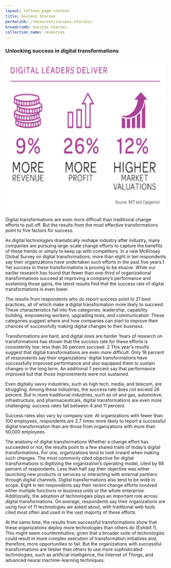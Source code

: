 ```yaml
---
layout: leftnav-page-content
title: Success Stories
permalink: /resources/success-stories/
breadcrumb: Success Stories
collection_name: resources
---
```

<h3>Unlocking success in digital transformations</h3>

<img src="/images/SS.png" align="center" style="width:700px;height:480px;">

Digital transformations are even more difficult than traditional change efforts to pull off. But the results from the most effective transformations point to five factors for success.

As digital technologies dramatically reshape industry after industry, many companies are pursuing large-scale change efforts to capture the benefits of these trends or simply to keep up with competitors. In a new McKinsey Global Survey on digital transformations, more than eight in ten respondents say their organizations have undertaken such efforts in the past five years.1 Yet success in these transformations is proving to be elusive. While our earlier research has found that fewer than one-third of organizational transformations succeed at improving a company’s performance and sustaining those gains, the latest results find that the success rate of digital transformations is even lower.

The results from respondents who do report success point to 21 best practices, all of which make a digital transformation more likely to succeed. These characteristics fall into five categories: leadership, capability building, empowering workers, upgrading tools, and communication. These categories suggest where and how companies can start to improve their chances of successfully making digital changes to their business.

Transformations are hard, and digital ones are harder
Years of research on transformations has shown that the success rate for these efforts is consistently low: less than 30 percent succeed. 2 This year’s results suggest that digital transformations are even more difficult. Only 16 percent of respondents say their organizations’ digital transformations have successfully improved performance and also equipped them to sustain changes in the long term. An additional 7 percent say that performance improved but that those improvements were not sustained.

Even digitally savvy industries, such as high tech, media, and telecom, are struggling. Among these industries, the success rate does not exceed 26 percent. But in more traditional industries, such as oil and gas, automotive, infrastructure, and pharmaceuticals, digital transformations are even more challenging: success rates fall between 4 and 11 percent.

Success rates also vary by company size. At organizations with fewer than 100 employees, respondents are 2.7 times more likely to report a successful digital transformation than are those from organizations with more than 50,000 employees.

The anatomy of digital transformations
Whether a change effort has succeeded or not, the results point to a few shared traits of today’s digital transformations. For one, organizations tend to look inward when making such changes. The most commonly cited objective for digital transformations is digitizing the organization’s operating model, cited by 68 percent of respondents. Less than half say their objective was either launching new products or services or interacting with external partners through digital channels. Digital transformations also tend to be wide in scope. Eight in ten respondents say their recent change efforts involved either multiple functions or business units or the whole enterprise. Additionally, the adoption of technologies plays an important role across digital transformations. On average, respondents say their organizations are using four of 11 technologies we asked about, with traditional web tools cited most often and used in the vast majority of these efforts.

At the same time, the results from successful transformations show that these organizations deploy more technologies than others do (Exhibit 1). This might seem counterintuitive, given that a broader suite of technologies could result in more complex execution of transformation initiatives and, therefore, more opportunities to fail. But the organizations with successful transformations are likelier than others to use more sophisticated technologies, such as artificial intelligence, the Internet of Things, and advanced neural machine-learning techniques.
